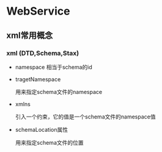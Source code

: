 # WebService

## xml常用概念

### xml (DTD,Schema,Stax)

+ namespace 
  相当于schema的id
+ tragetNamespace
  
  用来指定schema文件的namespace
+ xmlns 
 
  引入一个约束，它的值是一个schema文件的namespace值
  
+ schemaLocation属性

  用来指定schema文件的位置
  
  
 